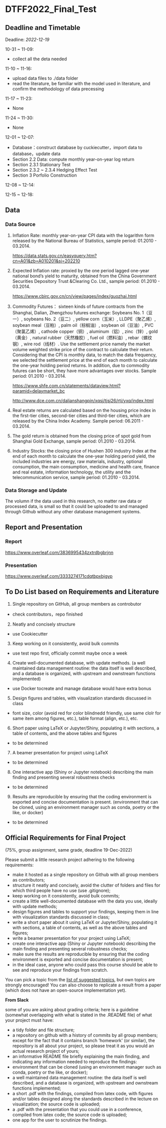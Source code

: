 # DTFF2022_Final_Test



## Deadline and Timetable 

Deadline: *2022-12-19* 

10-31 ~ 11-09: 

 - collect all the deta needed 

11-10 ~ 11-16: 

 - upload data files to ./data folder 
 - read the literature, be familiar with the model used in literature, and confirm the methodology of data precessing 

11-17 ~ 11-23: 

 - None 

11-24 ~ 11-30: 

 - None 

12-01 ~ 12-07: 

 - Database：construct database by cuckiecutter，import data to database，update data 
 - Section 2.2 Data: compute monthly year-on-year log return 
 - Section 2.3.1 Stationary Test 
 - Section 2.3.2 ~ 2.3.4 Hedging Effect Test 
 - Section 3 Porfolio Construction 

12-08 ~ 12-14: 

12-15 ~ 12-18: 


## Data

### Data Source 

1. Inflation Rate: monthly year-on-year CPI data with the logarithm form released by the National Bureau of Statistics, sample period: 01.2010 - 03.2014.

   https://data.stats.gov.cn/easyquery.htm?cn=A01&zb=A010201&sj=202210 

2. Expected Inflation rate: proxied by the one period lagged one-year national bond’s yield to maturity, obtained from the China Government Securities Depository Trust &Clearing Co. Ltd., sample period: 01.2010 - 03.2014.

   https://www.cbirc.gov.cn/cn/view/pages/index/guozhai.html

3. Commodity Futures： sixteen kinds of future contracts from the Shanghai, Dalian, Zhengzhou futures exchange:  Soybeans No. 1（豆一）, soybeans No. 2（豆二）, yellow corn（玉米）, LLDPE（聚乙烯）, soybean meal（豆粕）, palm oil（棕榈油）, soybean oil（豆油）, PVC（聚氯乙烯）, cathode copper（铜）, aluminum（铝）, zinc（锌）, gold（黄金）, natural rubber（天然橡胶）, fuel oil（燃料油）, rebar（螺纹钢）, wire rod（线材）. Use the settlement price namely the market volume weighted strike price of the contract to calculate their return. Considering that the CPI is monthly data, to match the data frequency, we selected the settlement price at the end of each month to calculate the one-year holding period returns. In addition, due to commodity futures can be short, they have more advantages over stocks. Sample period: 01.2010 - 03.2014.

   https://www.shfe.com.cn/statements/dataview.html?paramid=delaymarket_bc

   http://www.dce.com.cn/dalianshangpin/xqsj/tjsj26/rtj/yxq/index.html

4. Real estate returns are calculated based on the housing price index in the first-tier cities, second-tier cities and third-tier cities, which are released by the China Index Academy. Sample period: 06.2011 - 03.2014.

6. The gold return is obtained from the closing price of spot gold from Shanghai Gold Exchange, sample period: 01.2010 - 03.2014.

7. Industry Stocks: the closing price of Hushen 300 industry Index at the end of each month to calculate the one-year holding period yield, the included industries are energy, raw materials, industry, optional consumption, the main consumption, medicine and health care, finance and real estate, information technology, the utility and the telecommunication service, sample period: 01.2010 - 03.2014.


### Data Storage and Update 

The volumn if the data used in this research, no matter raw data or processed data, is small so that it could be uploaded to and managed through Github without any other database management systems. 


## Report and Presentation 

### Report 

https://www.overleaf.com/3836995434zxtrdbgbrjnn 

### Presentation 

https://www.overleaf.com/3333274171cdqtbpxbjgyp 


## To Do List based on Requirements and Literature 

1. Single repository on GitHub, all group members as controbutor 

- check contributors，repo finished 

2. Neatly and concisely structure 

- use Cookiecutter 

3. Keep working on it consistently, avoid bulk commits

- use test repo first, officially commit maybe once a week 

4. Create well-documented database, with update methods. (a well maintained data management routine: the data itself is well described, and a database is organized, with upstream and ownstream functions implemented) 

- use Docker tocreate and manage database would have extra bonus 

5. Design figures and tables, with visualization standards discussed in class

- font size, color (avoid red for color blindnedd friendly, use same clolr for same item among figures, etc.), table format (align, etc.), etc. 

6. Short paper using LaTeX or Jupyter/Shiny, populating it with sections, a table of contents, and the above tables and figures 

- to be determined 

7. A beamer presentation for project using LaTeX

- to be determined 

8. One interactive app (Shiny or Jupyter notebook) describing the main finding and presenting several robustness checks

- to be determined 

9. Results are reproducible by ensuring that the coding environment is exported and concise documentation is present. (environment that can be cloned, using an environment manager such as conda, poetry or the like, or docker) 

- to be determined 



## Official Requirements for Final Project 

(75\%, group assignment, same grade, deadline 19-Dec-2022)

Please submit a little research project adhering to the following requirements:

- make it hosted as a single repository on Github with all group members as contributors;
- structure it neatly and concisely, avoid the clutter of folders and files for which third people have no use (use .gitignore);
- keep working on it consistently, avoid bulk commits;
- create a little well-documented database with the data you use, ideally with update methods;
- design figures and tables to support your findings, keeping them in line with visualization standards discussed in class;
- write a short paper about it using LaTeX or Jupyter/Shiny, populating it with sections, a table of contents, as well as the above tables and figures;
- write a beamer presentation for your project using LaTeX;
- create one interactive app (Shiny or Jupyter notebook) describing the main finding and presenting several robustness checks;
- make sure the results are reproducible by ensuring that the coding environment is exported and concise documentation is present;
- in the ideal case, anyone who could pass this course should be able to see and reproduce your findings from scratch.

You can pick a topic from the [list of suggested topics](./research-topics.md), but own topics are strongly encouraged! You can also choose to replicate a result from a paper (which does not have an open-source implementation yet).


**From Slack** 

some of you are asking about grading criteria; here is a guideline (somewhat overlapping with what is stated in the .README file) of what your project must have:

- a tidy folder and file structure;
- a repository on github with a history of commits by all group members; except for the fact that it contains branch 'homework' (or similar), the repository is all about your project, so please treat it as you would an actual research project of yours;
- an informative README file briefly explaining the main finding, and indicating any information needed to reproduce the findings:
- environment that can be cloned (using an environment manager such as conda, poetry or the like, or docker);
- a well maintained data management routine: the data itself is well described, and a database is organized, with upstream and ownstream functions implemented;
- a short .pdf with the findings, compiled from latex code, with figures and/or tables designed along the standards described in the lecture on visualization; the source code is uploaded;
- a .pdf with the presentation that you could use in a conference, compiled from latex code; the source code is uploaded;
- one app for the user to scrutinize the findings.


